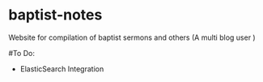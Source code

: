 # baptist-notes
Website for compilation of baptist sermons and others (A multi blog user )

#To Do:
- ElasticSearch Integration
